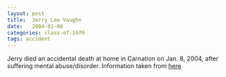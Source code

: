 ```yaml
---
layout: post
title:  Jerry Lee Vaughn
date:   2004-01-08
categories: class-of-1970
tags: accident
---
```

Jerry died an accidental death at home in Carnation on Jan. 8, 2004, after suffering mental abuse/disorder. Information taken from [here](http://www.interlakealumni.com/InMemoriam.aspx)
